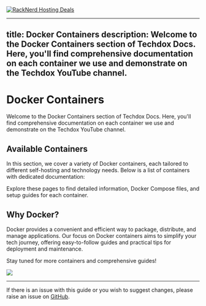 <a href="https://my.racknerd.com/aff.php?aff=5792ref=techdox.nz" target="_blank">
    <img src="https://racknerd.com/banners/728x90.gif" alt="RackNerd Hosting Deals">
</a>

---
title: Docker Containers
description: Welcome to the Docker Containers section of Techdox Docs. Here, you'll find comprehensive documentation on each container we use and demonstrate on the Techdox YouTube channel. 
---

# Docker Containers

Welcome to the Docker Containers section of Techdox Docs. Here, you'll find comprehensive documentation on each container we use and demonstrate on the Techdox YouTube channel. 

## Available Containers

In this section, we cover a variety of Docker containers, each tailored to different self-hosting and technology needs. Below is a list of containers with dedicated documentation:

Explore these pages to find detailed information, Docker Compose files, and setup guides for each container.

## Why Docker?

Docker provides a convenient and efficient way to package, distribute, and manage applications. Our focus on Docker containers aims to simplify your tech journey, offering easy-to-follow guides and practical tips for deployment and maintenance.

Stay tuned for more containers and comprehensive guides!

<a href="https://www.buymeacoffee.com/techdox"><img src="https://img.buymeacoffee.com/button-api/?text=Buy me a cup of tea&emoji=🍵&slug=techdox&button_colour=FFDD00&font_colour=000000&font_family=Cookie&outline_colour=000000&coffee_colour=ffffff" /></a>


---

If there is an issue with this guide or you wish to suggest changes, please raise an issue on [GitHub](https://github.com/Techdox/techdox-docs).
